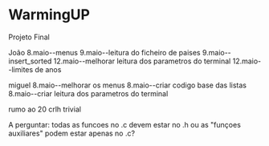 # WarmingUP
Projeto Final


João
8.maio--menus
9.maio--leitura do ficheiro de paises
9.maio--insert_sorted
12.maio--melhorar leitura dos parametros do terminal
12.maio--limites de anos

miguel
8.maio--melhorar os menus
8.maio--criar codigo base das listas
8.maio--criar leitura dos parametros do terminal

rumo ao 20 crlh
trivial


A perguntar:
    todas as funcoes no .c devem estar no .h ou as "funçoes auxiliares" podem estar apenas no .c?

